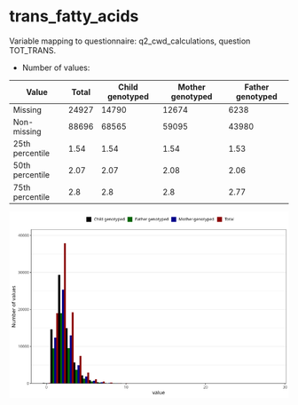 # trans_fatty_acids
Variable mapping to questionnaire: q2_cwd_calculations, question TOT_TRANS.
- Number of values:

| Value | Total | Child genotyped | Mother genotyped | Father genotyped |
| ----- | ----- | --------------- | ---------------- | ---------------- |
| Missing | 24927 | 14790 | 12674 | 6238 |
| Non-missing | 88696 | 68565 | 59095 | 43980 |
| 25th percentile | 1.54 | 1.54 | 1.54 | 1.53 |
| 50th percentile | 2.07 | 2.07 | 2.08 | 2.06 |
| 75th percentile | 2.8 | 2.8 | 2.8 | 2.77 |



![](trans_fatty_acids_n.png)



